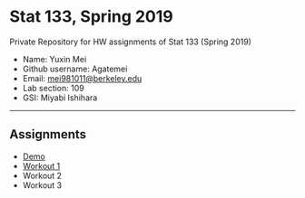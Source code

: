 # Stat 133, Spring 2019

Private Repository for HW assignments of Stat 133 (Spring 2019)

- Name: Yuxin Mei
- Github username: Agatemei
- Email: mei981011@berkeley.edu
- Lab section: 109
- GSI: Miyabi Ishihara

-----

## Assignments

- [Demo](demo)
- [Workout 1](workout1)
- Workout 2
- Workout 3


